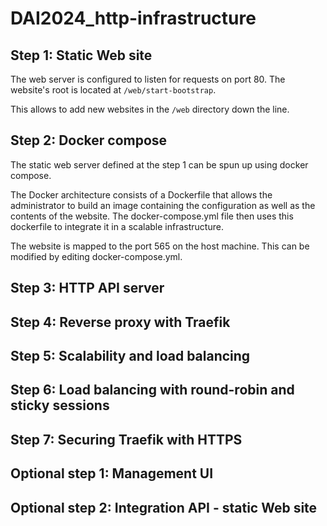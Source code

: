 # DAI2024_http-infrastructure

Step 1: Static Web site
-----------------------

The web server is configured to listen for requests on port 80.
The website's root is located at `/web/start-bootstrap`.

This allows to add new websites in the `/web` directory down the line.

Step 2: Docker compose
----------------------

The static web server defined at the step 1 can be spun up using docker compose.

The Docker architecture consists of a Dockerfile that allows the administrator to
build an image containing the configuration as well as the contents of the website.
The docker-compose.yml file then uses this dockerfile to integrate it in a scalable
infrastructure.

The website is mapped to the port 565 on the host machine. This can be modified by 
editing docker-compose.yml.

Step 3: HTTP API server
-----------------------

Step 4: Reverse proxy with Traefik
----------------------------------



Step 5: Scalability and load balancing
--------------------------------------

Step 6: Load balancing with round-robin and sticky sessions
-----------------------------------------------------------

Step 7: Securing Traefik with HTTPS
-----------------------------------



Optional step 1: Management UI
------------------------------

Optional step 2: Integration API - static Web site
--------------------------------------------------